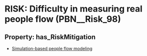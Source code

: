# RISK: __Difficulty in measuring real people flow__ (PBN__Risk_98)

## Property: has_RiskMitigation

* [Simulation-based people flow modeling](PBN__RiskMitigation_116)


